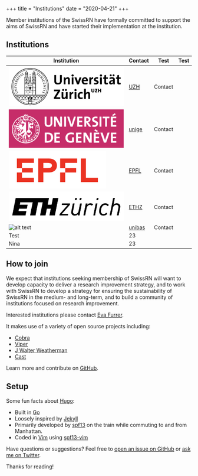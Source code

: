 +++
title = "Institutions"
date = "2020-04-21"
+++

Member institutions of the SwissRN have formally committed to support the aims of SwissRN and have started their implementation at the institution.

## Institutions

Institution | Contact | Test | Test
--------|------ |------ |------
![alt text](./../img/logo_uzh.png "Logo Title Text 1") | [UZH](https://www.uzh.ch/cmsssl/en.html)| Contact  |
![alt text](./../img/logo_unige.png "Logo Title Text 1") | [unige](https://www.unige.ch)| Contact |  |
![alt text](./../img/logo_epfl.png "Logo Title Text 1") | [EPFL](https://www.epfl.ch/en/)| Contact |  |
![alt text](./../img/logo_ethz.png "Logo Title Text 1") | [ETHZ](https://ethz.ch/de.html)| Contact |  |
![alt text](./../img/logo_unibas.png "Logo Title Text 1") | [unibas](https://duw.unibas.ch/en/home/)| Contact |  |
Test | 23
Nina | 23

## How to join
We expect that institutions seeking membership of SwissRN will want to develop capacity to deliver a research improvement strategy, and to work with SwissRN to develop a strategy for ensuring the sustainability of SwissRN in the medium- and long-term, and to build a community of institutions focused on research improvement.

Interested institutions please contact [Eva Furrer](mailto:eva.furrer@uzh.ch).


It makes use of a variety of open source projects including:

* [Cobra](https://github.com/spf13/cobra)
* [Viper](https://github.com/spf13/viper)
* [J Walter Weatherman](https://github.com/spf13/jWalterWeatherman)
* [Cast](https://github.com/spf13/cast)

Learn more and contribute on [GitHub](https://github.com/spf13).

## Setup

Some fun facts about [Hugo](http://gohugo.io/):

* Built in [Go](http://golang.org/)
* Loosely inspired by [Jekyll](http://jekyllrb.com/)
* Primarily developed by [spf13](http://spf13.com/) on the train while commuting to and from Manhattan.
* Coded in [Vim](http://vim.org) using [spf13-vim](http://vim.spf13.com/)

Have questions or suggestions? Feel free to [open an issue on GitHub](https://github.com/spf13/hugo/issues/new) or [ask me on Twitter](https://twitter.com/spf13).

Thanks for reading!
